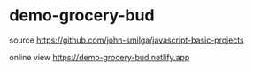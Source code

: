 # demo-grocery-bud

source https://github.com/john-smilga/javascript-basic-projects

online view
https://demo-grocery-bud.netlify.app
